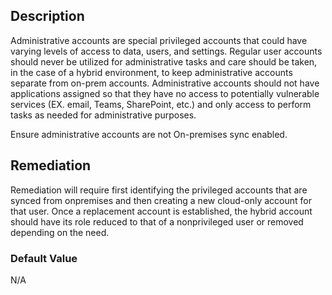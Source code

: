## Description

Administrative accounts are special privileged accounts that could have varying levels of access to data, users, and settings. Regular user accounts should never be utilized for administrative tasks and care should be taken, in the case of a hybrid environment, to keep administrative accounts separate from on-prem accounts. Administrative accounts should not have applications assigned so that they have no access to potentially vulnerable services (EX. email, Teams, SharePoint, etc.) and only access to perform tasks as needed for administrative purposes.

Ensure administrative accounts are not On-premises sync enabled.

## Remediation

Remediation will require first identifying the privileged accounts that are synced from onpremises and then creating a new cloud-only account for that user. Once a replacement account is established, the hybrid account should have its role reduced to that of a nonprivileged user or removed depending on the need.

### Default Value

N/A
